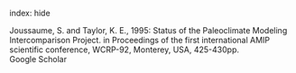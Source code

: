 index: hide

<div class="Citation">

  <div class="Citation-body">
    <div class="Citation-text">Joussaume, S. and Taylor, K. E., 1995: Status of the Paleoclimate Modeling Intercomparison Project. <span class="Article-journal">in Proceedings of the first international AMIP scientific conference, WCRP-92, Monterey, USA, </span><span class="Article-volume"></span>425-430pp.</div>
    <div class="Citation-links">
      <div class="CitationLink" data-href="https://scholar.google.com/scholar?q=Status+of+the+Paleoclimate+Modeling+Intercomparison+Project">
        <div class="CitationLink-icon CitationLink-Scholar"></div>
        <div class="CitationLink-text">Google Scholar</div>
      </div>
    </div>
  </div>
</div>


<div class="Citation-copy">

</div>